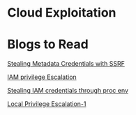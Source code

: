 # Cloud Exploitation 

# Blogs to Read 

[ Stealing Metadata Credentials with SSRF ](https://hackingthe.cloud/aws/exploitation/ec2-metadata-ssrf/)

[ IAM privilege Escalation ](https://hackingthe.cloud/aws/exploitation/iam_privilege_escalation/)

[ Stealing IAM credentials through proc env](https://hackingthe.cloud/aws/exploitation/lambda-steal-iam-credentials/)

[ Local Privilege Escalation-1 ](https://hackingthe.cloud/aws/exploitation/local-priv-esc-mod-instance-att/)
